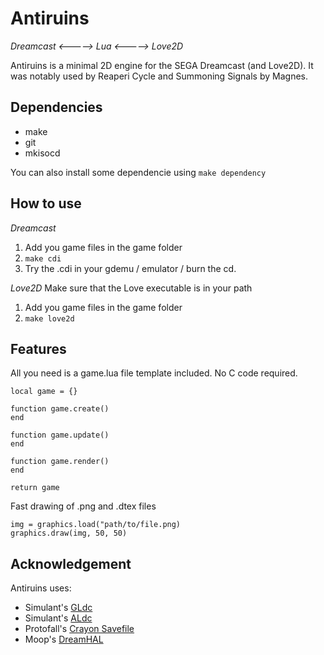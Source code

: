 # Antiruins
*Dreamcast <-----> Lua <-----> Love2D*

Antiruins is a minimal 2D engine for the SEGA Dreamcast (and Love2D).
It was notably used by Reaperi Cycle and Summoning Signals by Magnes.

## Dependencies
* make
* git
* mkisocd

You can also install some dependencie using `make dependency`

## How to use
*Dreamcast*
1. Add you game files in the game folder
2. `make cdi`
3. Try the .cdi in your gdemu / emulator / burn the cd.

*Love2D*
Make sure that the Love executable is in your path
1. Add you game files in the game folder
2. `make love2d`

## Features
All you need is a game.lua file template included. No C code required.
```
local game = {}

function game.create()
end

function game.update()
end

function game.render()
end

return game

```

Fast drawing of .png and .dtex files
```
img = graphics.load("path/to/file.png)
graphics.draw(img, 50, 50)
```






## Acknowledgement
Antiruins uses:
* Simulant's [GLdc](https://gitlab.com/simulant/GLdc)
* Simulant's [ALdc](https://gitlab.com/simulant/aldc)
* Protofall's [Crayon Savefile](https://github.com/Protofall/Crayon-Savefile/)
* Moop's [DreamHAL](https://github.com/sega-dreamcast/dreamhal)